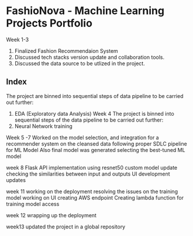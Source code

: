 # FashioNova - Machine Learning Projects Portfolio
Week 1-3
1. Finalized Fashion Recommendaion System
2. Discussed tech stacks version update and collaboration tools.
3. Discussed the data source to be utlized in the project.

## Index
The project are binned into sequential steps of data pipeline to be carried out further:
1. EDA (Exploratory data Analysis)
Week 4 
The project is binned into sequential steps of the data pipeline to be carried out further:
1. Neural Network training

Week 5 -7
Worked on the model selection, and integration for a recommender system on the cleansed data following proper SDLC pipeline for ML Model
Also final model was generated selecting the best-tuned ML model

week 8 
Flask API implementation using resnet50
custom model update
checking the similarities between input and outputs
UI development updates

week 11 
working on the deployment
resolving the issues on the training model 
working on UI 
creating AWS endpoint
Creating lambda function for training model access 

week 12 
wrapping up the deployment

week13
updated the project in a global repository


